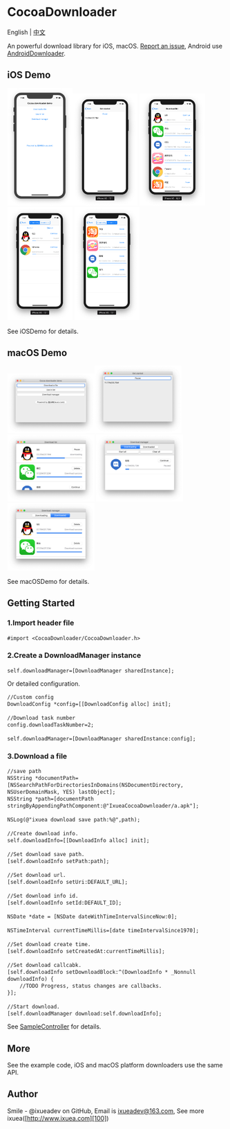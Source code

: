 # CocoaDownloader

English | [中文][14]

An powerful download library for iOS, macOS.  [Report an issue][10], Android use [AndroidDownloader][12].

## iOS Demo
<img src="https://raw.githubusercontent.com/ixuea/CocoaDownloader/master/art/ios/Home.png" width="30%" height="30%"><img src="https://raw.githubusercontent.com/ixuea/CocoaDownloader/master/art/ios/DownloadAFile.png" width="30%" height="30%">
<img src="https://raw.githubusercontent.com/ixuea/CocoaDownloader/master/art/ios/UseInList.png" width="30%" height="30%"> 
<img src="https://raw.githubusercontent.com/ixuea/CocoaDownloader/master/art/ios/Downloading.png" width="30%" height="30%">
<img src="https://raw.githubusercontent.com/ixuea/CocoaDownloader/master/art/ios/Downloaded.png" width="30%" height="30%">

See iOSDemo for details.

## macOS Demo
<img src="https://raw.githubusercontent.com/ixuea/CocoaDownloader/master/art/mac/Home.png" width="40%" height="40%"><img src="https://raw.githubusercontent.com/ixuea/CocoaDownloader/master/art/mac/DownloadAFile.png" width="40%" height="40%">
<img src="https://raw.githubusercontent.com/ixuea/CocoaDownloader/master/art/mac/UseInList.png" width="40%" height="40%"> 
<img src="https://raw.githubusercontent.com/ixuea/CocoaDownloader/master/art/mac/Downloading.png" width="40%" height="40%">
<img src="https://raw.githubusercontent.com/ixuea/CocoaDownloader/master/art/mac/Downloaded.png" width="40%" height="40%">

See macOSDemo for details.

## Getting Started

### 1.Import header file

```objc
#import <CocoaDownloader/CocoaDownloader.h>
```

### 2.Create a DownloadManager instance

```objc
self.downloadManager=[DownloadManager sharedInstance];
```

Or detailed configuration.

```objc
//Custom config
DownloadConfig *config=[[DownloadConfig alloc] init];

//Download task number
config.downloadTaskNumber=2;

self.downloadManager=[DownloadManager sharedInstance:config];
```

### 3.Download a file

```objc
//save path
NSString *documentPath=[NSSearchPathForDirectoriesInDomains(NSDocumentDirectory, NSUserDomainMask, YES) lastObject];
NSString *path=[documentPath stringByAppendingPathComponent:@"IxueaCocoaDownloader/a.apk"];

NSLog(@"ixuea download save path:%@",path);

//Create download info.
self.downloadInfo=[[DownloadInfo alloc] init];

//Set download save path.
[self.downloadInfo setPath:path];

//Set download url.
[self.downloadInfo setUri:DEFAULT_URL];

//Set download info id.
[self.downloadInfo setId:DEFAULT_ID];

NSDate *date = [NSDate dateWithTimeIntervalSinceNow:0];

NSTimeInterval currentTimeMillis=[date timeIntervalSince1970];

//Set download create time.
[self.downloadInfo setCreatedAt:currentTimeMillis];

//Set download callcabk.
[self.downloadInfo setDownloadBlock:^(DownloadInfo * _Nonnull downloadInfo) {
    //TODO Progress, status changes are callbacks.
}];

//Start download.
[self.downloadManager download:self.downloadInfo];
```

See [SampleController][11] for details.

## More

See the example code, iOS and macOS platform downloaders use the same API.

## Author

Smile - @ixueadev on GitHub, Email is ixueadev@163.com, See more ixuea([http://www.ixuea.com][100])

[10]: https://github.com/ixuea/CocoaDownloader/issues/new
[11]: https://github.com/ixuea/CocoaDownloader/blob/master/iOSDemo/iOSDemo/Controller/SampleController.m
[12]: http://a.ixuea.com/O
[13]: https://github.com/ixuea/CocoaDownloader
[14]: https://github.com/ixuea/CocoaDownloader/blob/master/docs/zh.md


[100]: http://a.ixuea.com/d

